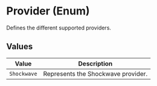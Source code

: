 # Provider (Enum)

Defines the different supported providers.

## Values

| Value           | Description                               |
|-----------------|-------------------------------------------|
| `Shockwave`     | Represents the Shockwave provider.       |
